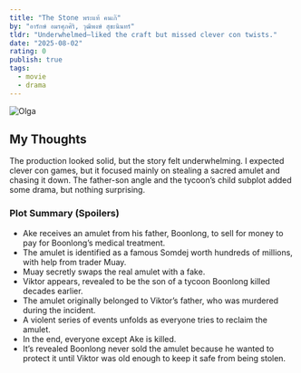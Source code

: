 ```yaml
---
title: "The Stone พระแท้ คนเก๊"
by: "อารักษ์ อมรศุภศิริ, วุฒิพงษ์ สุขะนินทร์"
tldr: "Underwhelmed—liked the craft but missed clever con twists."
date: "2025-08-02"
rating: 0
publish: true
tags:
  - movie
  - drama
---
```


![Olga](/posts/2025-0802-the-stone.webp)

## My Thoughts
The production looked solid, but the story felt underwhelming. I expected clever con games, but it focused mainly on stealing a sacred amulet and chasing it down. The father-son angle and the tycoon’s child subplot added some drama, but nothing surprising.

### Plot Summary (Spoilers)
- Ake receives an amulet from his father, Boonlong, to sell for money to pay for Boonlong’s medical treatment.
- The amulet is identified as a famous Somdej worth hundreds of millions, with help from trader Muay.
- Muay secretly swaps the real amulet with a fake.
- Viktor appears, revealed to be the son of a tycoon Boonlong killed decades earlier.
- The amulet originally belonged to Viktor’s father, who was murdered during the incident.
- A violent series of events unfolds as everyone tries to reclaim the amulet.
- In the end, everyone except Ake is killed.
- It’s revealed Boonlong never sold the amulet because he wanted to protect it until Viktor was old enough to keep it safe from being stolen.
